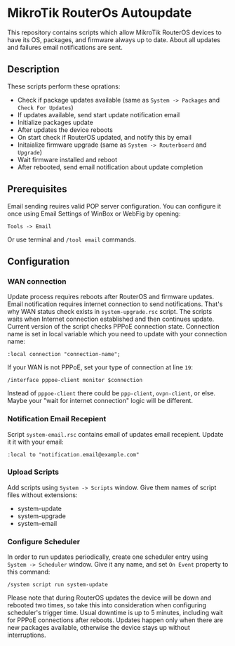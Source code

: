 # MikroTik RouterOs Autoupdate

This repository contains scripts which allow MikroTik RouterOS devices to have its OS, packages, and firmware always up to date. About all updates and failures email notifications are sent.

## Description

These scripts perform these oprations:

- Check if package updates available (same as `System -> Packages` and `Check For Updates`)
- If updates available, send start update notification email
- Initialize packages update
- After updates the device reboots
- On start check if RouterOS updated, and notify this by email
- Initaialize firmware upgrade (same as `System -> Routerboard` and `Upgrade`)
- Wait firmware installed and reboot 
- After rebooted, send email notification about update completion

## Prerequisites

Email sending reuires valid POP server configuration. You can configure it once using Email Settings of WinBox or WebFig by opening:

`Tools -> Email`

Or use terminal and `/tool email` commands.

## Configuration

### WAN connection

Update process requires reboots after RouterOS and firmware updates. Email notification requires internet connection to send notifications. That's why WAN status check exists in `system-upgrade.rsc` script. The scripts waits when Internet connection established and then continues update. Current version of the script checks PPPoE connection state. Connection name is set in local variable which you need to update with your connection name: 

`:local connection "connection-name";`

If your WAN is not PPPoE, set your type of connection at line `19`:

`/interface pppoe-client monitor $connection`

Instead of `pppoe-client` there could be `ppp-client`, `ovpn-client`, or else. Maybe your "wait for internet connection" logic will be different.

### Notification Email Recepient

Script `system-email.rsc` contains email of updates email recepient. Update it it with your email:

`:local to "notification.email@example.com"`

### Upload Scripts

Add scripts using `System -> Scripts` window. Give them names of script files without extensions:

- system-update
- system-upgrade
- system-email

### Configure Scheduler

In order to run updates periodically, create one scheduler entry using `System -> Scheduler` window. Give it any name, and set `On Event` property to this command:

`/system script run system-update`

Please note that during RouterOS updates the device will be down and rebooted two times, so take this into consideration when configuring scheduler's trigger time. Usual downtime is up to 5 minutes, including wait for PPPoE connections after reboots. Updates happen only when there are new packages available, otherwise the device stays up without interruptions.